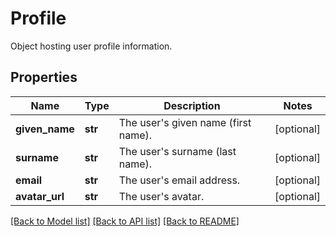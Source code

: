 # Profile

Object hosting user profile information.
## Properties
Name | Type | Description | Notes
------------ | ------------- | ------------- | -------------
**given_name** | **str** | The user&#39;s given name (first name). | [optional] 
**surname** | **str** | The user&#39;s surname (last name). | [optional] 
**email** | **str** | The user&#39;s email address. | [optional] 
**avatar_url** | **str** | The user&#39;s avatar. | [optional] 

[[Back to Model list]](../README.md#documentation-for-models) [[Back to API list]](../README.md#documentation-for-api-endpoints) [[Back to README]](../README.md)


